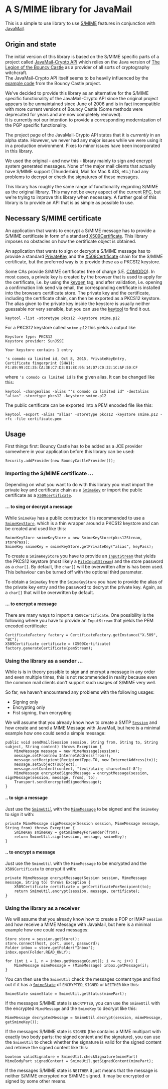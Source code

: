 # A S/MIME library for JavaMail

This is a simple to use library to use [S/MIME](https://en.wikipedia.org/wiki/S/MIME) features in conjunction with [JavaMail](http://www.oracle.com/technetwork/java/javamail/index.html).

## Origin and state

The initial version of this library is based on the S/MIME specific parts of a project called [JavaMail-Crypto API](http://javamail-crypto.sourceforge.net/) which relies on the Java version of [The Legion of the Bouncy Castle](http://www.bouncycastle.org/java.html) as a provider of all sorts of cryptography witchcraft.  
The JavaMail-Crypto API itself seems to be heavily influenced by the [example code](http://grepcode.com/file/repo1.maven.org/maven2/org.bouncycastle/bcmail-jdk16/1.46/org/bouncycastle/mail/smime/examples) from the Bouncy Castle project.

We've decided to provide this library as an alternative for the S/MIME specific functionality of the JavaMail-Crypto API since the original project appears to be unmaintained since June of 2006 and is in fact incompatible with more current versions of Bouncy Castle (Some methods were deprecated for years and are now completely removed).  
It is currently not our intention to provide a corresponding modernization of the PGP specific functionality.

The project page of the JavaMail-Crypto API states that it is *currently* in an alpha state. However, we never had any major issues while we were using it in a production environment. Fixes to minor issues have been incorporated in this library.

We used the original - and now this - library mainly to sign and encrypt system generated messages.
None of the major mail clients that actually have S/MIME support (Thunderbird, Mail for Mac & iOS, etc.) had any problems to decrypt or check the signatures of these messages.

This library has roughly the same range of functionality regarding S/MIME as the original library. This may not be every aspect of the current [RFC](https://tools.ietf.org/html/rfc5751), but we're trying to improve this library when necessary. A further goal of this library is to provide an API that is as simple as possible to use.

## Necessary S/MIME certificate

An application that wants to encrypt a S/MIME message has to provide a S/MIME certificate in form of a standard [X509Certificate](http://docs.oracle.com/javase/7/docs/api/java/security/cert/X509Certificate.html).
This library imposes no obstacles on how the certificate object is obtained.

An application that wants to sign or decrypt a S/MIME message has to provide a standard [PrivateKey](http://docs.oracle.com/javase/7/docs/api/java/security/PrivateKey.html) and the [X509Certificate](http://docs.oracle.com/javase/7/docs/api/java/security/cert/X509Certificate.html) chain for the S/MIME certificate, but the preferred way is to provide these as a PKCS12 keystore.

Some CAs provide S/MIME certificates free of charge (i.E. [COMODO](https://secure.comodo.com/products/frontpage?area=SecureEmailCertificate)). In most cases, a private key is created by the browser that is used to apply for the certificate, i.e. by using the [keygen](http://www.w3schools.com/tags/tag_keygen.asp) tag, and after validation, i.e. opening a confirmation link send via email, the corresponding certificate is installed into the browsers certificate store. The private key and the certificate, including the certificate chain, can then be exported as a PKCS12 keystore. The alias given to the private key inside the keystore is usually neither guessable nor very sensible, but you can use the [keytool](https://docs.oracle.com/javase/7/docs/technotes/tools/windows/keytool.html) to find it out.

	keytool -list -storetype pkcs12 -keystore smime.p12 
	
For a PKCS12 keystore called `smime.p12` this yields a output like

	Keystore type: PKCS12
	Keystore provider: SunJSSE

	Your keystore contains 1 entry

	's comodo ca limited id, Oct 8, 2015, PrivateKeyEntry, 
	Certificate fingerprint (SHA1): F1:A9:99:CC:35:CA:3E:C7:D3:01:EC:95:14:D7:C0:32:1C:AF:50:CF
 
where `'s comodo ca limited id` is the given alias. It can be changed like this:

	keytool -changealias -alias "'s comodo ca limited id" -destalias "alias" -storetype pkcs12 -keystore smime.p12

The public certificate can be exported into a PEM encoded file like this:

	keytool -export -alias "alias" -storetype pkcs12 -keystore smime.p12 -rfc -file certificate.pem
	
## Usage

First things first: Bouncy Castle has to be added as a JCE provider somewhere in your application before this library can be used:

	Security.addProvider(new BouncyCastleProvider());
	
### Importing the S/MIME certificate ...

Depending on what you want to do with this library you must import the private key and certificate chain as a [`SmimeKey`](http://markenwerk.github.io/java-utils-mail-smime/javadoc/net/markenwerk/utils/mail/smime/SmimeKey.html) or import the public certificate as a [`X509certificate`](http://docs.oracle.com/javase/7/docs/api/java/security/cert/X509Certificate.html). 

#### ... to sing or decrypt a message

While `SmimeKey` has a public constructor it is recommended to use a [`SmimeKeyStore`](http://markenwerk.github.io/java-utils-mail-smime/javadoc/net/markenwerk/utils/mail/smime/SmimeKeyStore.html), which is a thin wrapper around a PKCS12 keystore and can be created and used like this:

	SmimeKeyStore smimeKeyStore = new SmimeKeyStore(pkcs12Stream, storePass);
	SmimeKey smimeKey = smimeKeyStore.getPrivateKey("alias", keyPass);

To create a `SmimeKeyStore` you have to provide an [`InputStream`](http://docs.oracle.com/javase/7/docs/api/java/io/InputStream.html) that yields the PKCS12 keystore (most likely a [`FileInputStream`](http://docs.oracle.com/javase/7/docs/api/java/io/FileInputStream.html)) and the store password as a `char[]`. By default, the `char[]` will be overwritten after is has been used. This behaviour can be turned off with the optional third parameter.

To obtain a `SmimeKey` from the `SmimeKeyStore` you have to provide the alias of the private key entry and the password to decrypt the private key. Again, as a `char[]` that will be overwritten by default.

#### ... to encrypt a message

There are many ways to import a `X509Certificate`. One possibility is the following where you have to provide an `InputStream` that yields the PEM encoded certificate:

	CertificateFactory factory = CertificateFactory.getInstance("X.509", "BC");
	X509Certificate certificate = (X509Certificate) factory.generateCertificate(pemStream);
	
### Using the library as a sender ...

While is is in theory possible to sign and encrypt a message in any order and even multiple times, this is not recommended in reality because even the common mail clients don't support such usages of S/MIME very well.

So far, we haven't encountered any problems with the following usages:

 - Signing only
 - Encrypting only
 - Fist signing, than encrypting
 
 We will assume that you already know how to create a SMTP [`Session`](https://javamail.java.net/nonav/docs/api/javax/mail/Session.html) and how create and send a MIME Message with JavaMail, but here is a minimal example how one could send a simple message:

	public void sendMail(Session session, String from, String to, String subject, String content) throws Exception {
		MimeMessage message = new MimeMessage(session);
		message.setFrom(new InternetAddress(from));
		message.setRecipient(RecipientType.TO, new InternetAddress(to));
		message.setSubject(subject);
		message.setContent(content, "text/plain; charset=utf-8");
		MimeMessage encryptedSignedMessage = encryptMessage(session, signMessage(session, message, from), to);
		Transport.send(encryptedSignedMessage);
	}

#### .. to sign a message

Just use the [`SmimeUtil`](http://markenwerk.github.io/java-utils-mail-smime/javadoc/net/markenwerk/utils/mail/smime/SmimeUtil.html) with the [`MimeMessage`](https://javamail.java.net/nonav/docs/api/javax/mail/internet/MimeMessage.html) to be signed and the `SmimeKey` to sign it with:
		
	private MimeMessage signMessage(Session session, MimeMessage message, String from) throws Exception {	
		SmimeKey smimeKey = getSmimeKeyForSender(from);
		return SmimeUtil.sign(session, message, smimeKey);
	}	

#### .. to encrypt a message

Just use the `SmimeUtil` with the `MimeMessage` to be encrypted and the `X509Certificate` to encrypt it with:
		
	private MimeMessage encryptMessage(Session session, MimeMessage message, String to) throws Exception {	
		X509Certificate certificate = getCertificateForRecipient(to);
		return SmimeUtil.encrypt(session, message, certificate);
	}
  
  
### Using the library as a receiver

We will assume that you already know how to create a POP or IMAP `Session` and how receive a MIME Message with JavaMail, but here is a minimal example how one could read messages:

	Store store = session.getStore();
	store.connect(host, port, user, password);
	Folder inbox = store.getFolder("Inbox");
	inbox.open(Folder.READ_ONLY);

	for (int i = 1, n = inbox.getMessageCount(); i <= n; i++) {
		MimeMessage mimeMessage = (MimeMessage) inbox.getMessage(i);
	}
	
You can then use the `SmimeUtil` check the messages content type and find out if it has a [`SmimeState`](http://markenwerk.github.io/java-utils-mail-smime/javadoc/net/markenwerk/utils/mail/smime/SmimeState.html) of `ENCRYPTED`, `SIGNED` or `NEITHER` like this:

	SmimeState smimeState = SmimeUtil.getStatus(mimePart);
	
If the messages S/MIME state is `ENCRYPTED`, you can use the `SmimeUtil` with the encrypted `MimeMessage` and the `SmimeKey` to decrypt like this:

	MimeMessage decryptedMessage = SmimeUtil.decrypt(session, mimeMessage, getSmimeKey());
	
If the messages S/MIME state is `SIGNED` (the contains a MIME multipart with exactly two body parts: the signed content and the signature), you can use the `SmimeUtil` to check whether the signature is valid for the signed content and retrieve the signed content like this:

	boolean validSignature = SmimeUtil.checkSignature(mimePart)
	MimeBodyPart signedContent = SmimeUtil.getSignedContent(mimePart);

If the messages S/MIME state is `NEITHER` it just means that the message is neither S/MIME encrypted nor S/MIME signed. It may be encrypted or signed by some other means.

